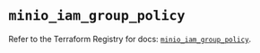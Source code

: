 # `minio_iam_group_policy`

Refer to the Terraform Registry for docs: [`minio_iam_group_policy`](https://registry.terraform.io/providers/ferlab-ste-justine/minio/0.2.0/docs/resources/iam_group_policy).
